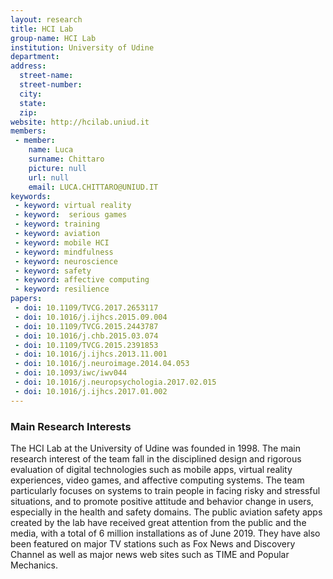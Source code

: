 ```yaml
---
layout: research
title: HCI Lab
group-name: HCI Lab
institution: University of Udine
department: 
address: 
  street-name: 
  street-number: 
  city: 
  state: 
  zip: 
website: http://hcilab.uniud.it
members: 
 - member: 
    name: Luca
    surname: Chittaro
    picture: null
    url: null
    email: LUCA.CHITTARO@UNIUD.IT
keywords: 
 - keyword: virtual reality 
 - keyword:  serious games
 - keyword: training
 - keyword: aviation
 - keyword: mobile HCI
 - keyword: mindfulness
 - keyword: neuroscience
 - keyword: safety
 - keyword: affective computing
 - keyword: resilience
papers: 
 - doi: 10.1109/TVCG.2017.2653117
 - doi: 10.1016/j.ijhcs.2015.09.004
 - doi: 10.1109/TVCG.2015.2443787
 - doi: 10.1016/j.chb.2015.03.074
 - doi: 10.1109/TVCG.2015.2391853
 - doi: 10.1016/j.ijhcs.2013.11.001
 - doi: 10.1016/j.neuroimage.2014.04.053
 - doi: 10.1093/iwc/iwv044
 - doi: 10.1016/j.neuropsychologia.2017.02.015
 - doi: 10.1016/j.ijhcs.2017.01.002
---
```



### Main Research Interests
The HCI Lab at the University of Udine was founded in 1998. The main research interest of the team fall in the disciplined design and rigorous evaluation of digital technologies such as mobile apps, virtual reality experiences, video games, and affective computing systems. The team particularly focuses on systems to train people in facing risky and stressful situations, and to promote positive attitude and behavior change in users, especially in the health and safety domains.  The public aviation safety apps created by the lab  have received great attention from the public and the media, with a total of 6 million installations as of June 2019. They have also been featured on major TV stations such as Fox News and Discovery Channel as well as major news web sites such as TIME and Popular Mechanics.